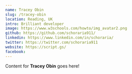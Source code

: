 ```yaml
---
name: Tracey Obin
slug: /tracey-obin
location: Reading, UK
intro: Brilliant developer
image: https://www.w3schools.com/howto/img_avatar2.png
github: https://github.com/schoraria911/
linkedin: https://www.linkedin.com/in/schoraria/
twitter: https://twitter.com/schoraria911
website: https://script.gs/
facebook: 
---
```

Content for **Tracey Obin** goes here!